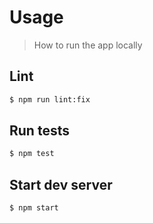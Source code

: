 # Usage
> How to run the app locally


## Lint

```sh
$ npm run lint:fix
```


## Run tests

```sh
$ npm test
```


## Start dev server

```sh
$ npm start
```

